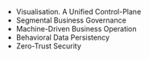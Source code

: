 - Visualisation. A Unified Control-Plane
- Segmental Business Governance
- Machine-Driven Business Operation
- Behavioral Data Persistency
- Zero-Trust Security
